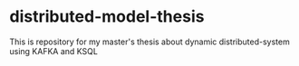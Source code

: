 # distributed-model-thesis
This is repository for my master's thesis about dynamic distributed-system using KAFKA and KSQL
